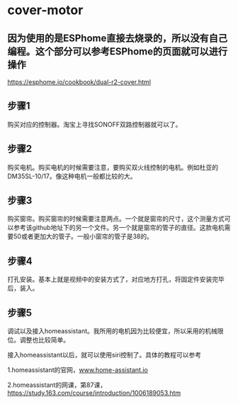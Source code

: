 # cover-motor
## 因为使用的是ESPhome直接去烧录的，所以没有自己编程。这个部分可以参考ESPhome的页面就可以进行操作
https://esphome.io/cookbook/dual-r2-cover.html

## 步骤1

购买对应的控制器。淘宝上寻找SONOFF双路控制器就可以了。
## 步骤2

购买电机。购买电机的时候需要注意，要购买双火线控制的电机。例如杜亚的DM35SL-10/17。像这种电机一般都比较的大。

## 步骤3

购买窗帘。购买窗帘的时候需要注意两点。一个就是窗帘的尺寸，这个测量方式可以参考该github地址下的另一个文件。另一个就是窗帘的管子的直径。这款电机需要50或者更加大的管子。一般小窗帘的管子是38的。

## 步骤4

打孔安装。基本上就是视频中的安装方式了，对应地方打孔，将固定件安装完毕后，装入。

## 步骤5

调试以及接入homeassistant。我所用的电机因为比较便宜，所以采用的机械限位。调整也比较简单。

接入homeassistant以后，就可以使用siri控制了。具体的教程可以参考

1.homeassistant的官网，www.home-assistant.io

2.homeassistant的网课，第87课，https://study.163.com/course/introduction/1006189053.htm

